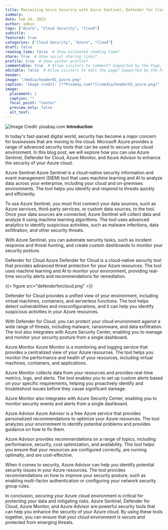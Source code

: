 ```yaml
---
title: Maximizing Azure Security with Azure Sentinel, Defender for Cloud, Azure Monitor, and Azure Advisor
summary:
date: Feb 24, 2023
author: admin
tags: ["Azure", "Cloud Security", "Cloud"]
subtitle:
featured: true
categories: ["Cloud Security", "Azure", "Cloud"]
draft: false
reading_time: false  # Show estimated reading time?
share: true  # Show social sharing links?
profile: true  # Show author profile?
commentable: true  # Allow visitors to comment? Supported by the Page, Post, and Docs content types.
editable: false  # Allow visitors to edit the page? Supported by the Page, Post, and Docs content types.
header:
image: "/media/header01_azure.png"
caption: "Image credit: [**Pixabay.com**](/media/header01_azure.png)"
image:
  placement: 1
  caption: ""
  focal_point: "Center"
  preview_only: false
  alt_text: 
---
```

![Image Credit: **pixabay.com**](/media/header01_azure.png)
**Introduction**


In today's fast-paced digital world, security has become a major concern for businesses that are moving to the cloud. Microsoft Azure provides a range of advanced security tools that can be used to secure your cloud environment. In this blog post, we will explore how you can use Azure Sentinel, Defender for Cloud, Azure Monitor, and Azure Advisor to enhance the security of your Azure cloud.

Azure Sentinel
Azure Sentinel is a cloud-native security information and event management (SIEM) tool that uses machine learning and AI to analyze data across your enterprise, including your cloud and on-premises environments. The tool helps you identify and respond to threats quickly and efficiently.


To use Azure Sentinel, you must first connect your data sources, such as Azure services, third-party services, or custom data sources, to the tool. Once your data sources are connected, Azure Sentinel will collect data and analyze it using machine learning algorithms. The tool uses advanced analytics to identify suspicious activities, such as malware infections, data exfiltration, and other security threats.

With Azure Sentinel, you can automate security tasks, such as incident response and threat hunting, and create custom dashboards to monitor your security posture.

Defender for Cloud
Azure Defender for Cloud is a cloud-native security tool that provides advanced threat protection for your Azure resources. The tool uses machine learning and AI to monitor your environment, providing real-time security alerts and recommendations for remediation.

{{< figure src="defenderforcloud.png" >}}

Defender for Cloud provides a unified view of your environment, including virtual machines, containers, and serverless functions. The tool helps detect vulnerabilities and misconfigurations, and it can help you identify suspicious activities in your Azure resources.

With Defender for Cloud, you can protect your cloud environment against a wide range of threats, including malware, ransomware, and data exfiltration. The tool also integrates with Azure Security Center, enabling you to manage and monitor your security posture from a single dashboard.

Azure Monitor
Azure Monitor is a monitoring and logging service that provides a centralized view of your Azure resources. The tool helps you monitor the performance and health of your resources, including virtual machines, containers, and applications.

Azure Monitor collects data from your resources and provides real-time metrics, logs, and alerts. The tool enables you to set up custom alerts based on your specific requirements, helping you proactively identify and troubleshoot issues before they cause significant damage.

Azure Monitor also integrates with Azure Security Center, enabling you to monitor security events and alerts from a single dashboard.

Azure Advisor
Azure Advisor is a free Azure service that provides personalized recommendations to optimize your Azure resources. The tool analyzes your environment to identify potential problems and provides guidance on how to fix them.

Azure Advisor provides recommendations on a range of topics, including performance, security, cost optimization, and availability. This tool helps you ensure that your resources are configured correctly, are running optimally, and are cost-effective.

When it comes to security, Azure Advisor can help you identify potential security issues in your Azure resources. The tool provides recommendations on how to improve your security posture, such as enabling multi-factor authentication or configuring your network security group rules.


In conclusion, securing your Azure cloud environment is critical for protecting your data and mitigating risks. Azure Sentinel, Defender for Cloud, Azure Monitor, and Azure Advisor are powerful security tools that can help you enhance the security of your Azure cloud. By using these tools together, you can ensure that your cloud environment is secure and protected from emerging threats.



